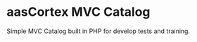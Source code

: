 aasCortex MVC Catalog
==================

Simple MVC Catalog built in PHP for develop tests and training.
